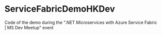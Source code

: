 # ServiceFabricDemoHKDev
Code of the demo during the ".NET Microservices with Azure Service Fabric | MS Dev Meetup" event
